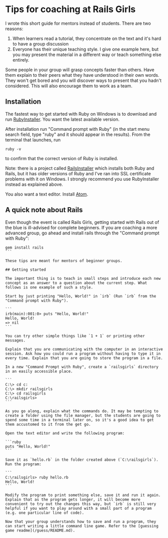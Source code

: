 # Tips for coaching at Rails Girls

I wrote this short guide for mentors instead of students. There are two reasons:

1. When learners read a tutorial, they concentrate on the text and it's hard to have a group discussion
2. Everyone has their unique teaching style. I give one example here, but you may present the material in a different way or teach something else entirely.

Some people in your group will grasp concepts faster than others. Have them explain to their peers what they have understood in their own words. They won't get bored and you will discover ways to present that you hadn't considered. This will also encourage them to work as a team.

## Installation

The fastest way to get started with Ruby on Windows is to download and run [RubyInstaller](http://rubyinstaller.org/downloads/). You want the latest available version.

After installation run "Command prompt with Ruby" (in the start menu search field, type "ruby" and it should appear in the results). From the terminal that launches, run

```
ruby -v
```

to confirm that the correct version of Ruby is installed.

Note: there is a project called [RailsInstaller](http://railsinstaller.org/) which installs both Ruby and Rails, but it has older versions of Ruby and I've ran into SSL certificate problems with it on Windows. I strongly recommend you use RubyInstaller instead as explained above.

You also want a text editor. Install [Atom](https://atom.io/).

## A quick note about Rails

Even though the event is called Rails Girls, getting started with Rails out of the blue is ill-advised for complete beginners. If you are coaching a more advanced group, go ahead and install rails through the "Command prompt with Ruby":

````
gem install rails
```

These tips are meant for mentors of beginner groups.

## Getting started

The important thing is to teach in small steps and introduce each new concept as an answer to a question about the current step. What follows is one example of such a style.

Start by just printing "Hello, World!" in `irb` (Run `irb` from the "Command prompt with Ruby").

```
irb(main):001:0> puts "Hello, World!"
Hello, World!
=> nil
```

You can try other simple things like `1 + 1` or printing other messages.

Explain that you are communicating with the computer in an interactive session. Ask how you could run a program without having to type it in every time. Explain that you are going to store the program in a file.

In a new "Command Prompt with Ruby", create a `railsgirls` directory in an easily accessible place.

```
C:\> cd c:
C:\> mkdir railsgirls
C:\> cd railsgirls
C:\railsgirls>
```

As you go along, explain what the commands do. It may be tempting to create a folder using the file manager, but the students are going to spend some time in a terminal later on, so it's a good idea to get them accustomed to it from the get go.

Open the text editor and write the following program:

```ruby
puts "Hello, World!"
```

Save it as `hello.rb` in the folder created above (`C:\railsgirls`). Run the program:

```
C:\railsgirls> ruby hello.rb
Hello, World!
```

Modify the program to print something else, save it and run it again. Explain that as the program gets longer, it will become more convenient to try out the changes this way, but `irb` is still very helpful if you want to play around with a small part of a program (e.g. one particular line of code).

Now that your group understands how to save and run a program, they can start writing a little command line game. Refer to the [guessing game readme](/guess/README.md).
